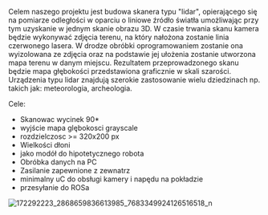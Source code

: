 
Celem naszego projektu jest budowa skanera typu "lidar", opierającego się na pomiarze odległości w oparciu o liniowe źródło światła umożliwając przy tym uzyskanie w jednym skanie obrazu 3D. W czasie trwania skanu kamera będzie wykonywać zdjęcia terenu, na który nałożona zostanie linia czerwonego lasera. W drodze obróbki oprogramowaniem zostanie ona wyizolowana ze zdjęcia oraz na podstawie jej ułożenia zostanie utworzona mapa terenu w danym miejscu. Rezultatem przeprowadzonego skanu będzie mapa głębokości przedstawiona graficznie w skali szarości. Urządzenia typu lidar znajdują szerokie zastosowanie wielu dziedzinach np. takich jak: meteorologia, archeologia.  

Cele:
*  Skanowac wycinek 90* 
*  wyjście mapa glębokosci grayscale 
*  rozdzielczosc >= 320x200 px
*  Wielkości dłoni
*  jako modół do hipotetycznego robota
*  Obróbka danych na PC
*  Zasilanie zapewnione z zewnatrz
*  minimalny uC do obsługi kamery i napędu na pokładzie
*  przesyłanie do ROSa

![172292223_2868659836613985_7683349924126516518_n](https://user-images.githubusercontent.com/19408476/114359825-a748a680-9b74-11eb-9d19-a11ab314d66d.png)
